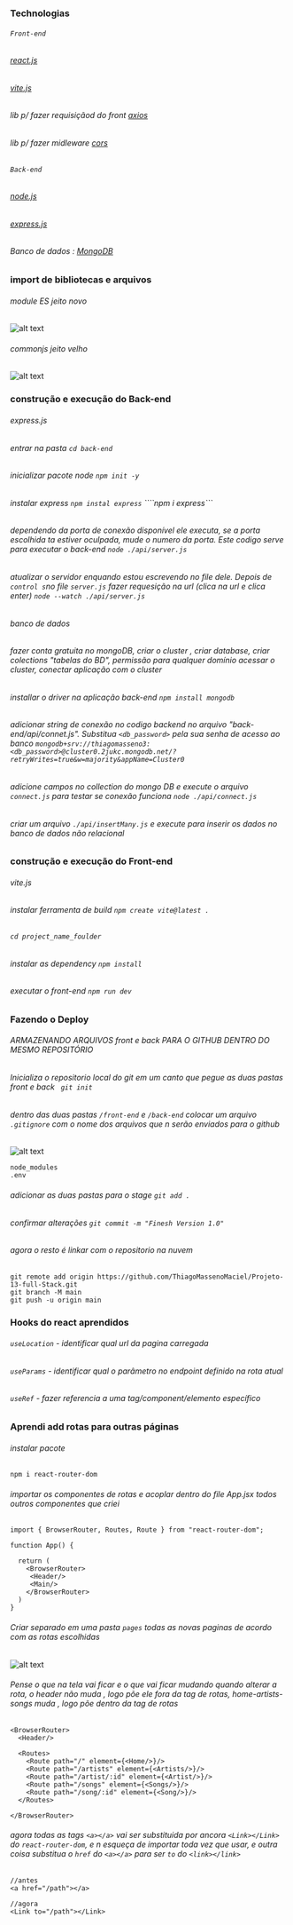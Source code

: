 ### Technologias
###### `Front-end`
###### [react.js]()
###### [vite.js]()
###### lib p/ fazer requisiçãod do front [axios]()
###### lib p/ fazer midleware [cors]()

###### `Back-end`
###### [node.js]()
###### [express.js]()
###### Banco de dados : [MongoDB]()

### import de bibliotecas e arquivos
###### module ES jeito novo
![alt text](image-1.png)
###### commonjs jeito velho
![alt text](image-2.png)

### construção e execução do Back-end
###### express.js
###### entrar na pasta ```cd back-end```
###### inicializar pacote node ```npm init -y```
###### instalar express ```npm instal express``` ````npm i express```
###### dependendo da porta de conexão disponível ele executa, se a porta escolhida ta estiver oculpada, mude o numero da porta. Este codigo serve para executar o back-end ```node ./api/server.js``` 
###### atualizar o servidor enquando estou escrevendo no file dele. Depois de `control s`no file `server.js` fazer requesição na url (clica na url e clica enter) ```node --watch ./api/server.js``` 
###### banco de dados
###### fazer conta gratuita no mongoDB, criar o cluster , criar database, criar colections "tabelas do BD", permissão para qualquer domínio acessar o cluster, conectar aplicação com o cluster
###### installar o driver na aplicação back-end ```npm install mongodb```
###### adicionar string de conexão no codigo backend no arquivo "back-end/api/connet.js". Substitua `<db_password>` pela sua senha de acesso ao banco ```mongodb+srv://thiagomasseno3:<db_password>@cluster0.2jukc.mongodb.net/?retryWrites=true&w=majority&appName=Cluster0```
###### adicione campos no collection do mongo DB e execute o arquivo `connect.js` para testar se conexão funciona  ```node ./api/connect.js```
###### criar um arquivo `./api/insertMany.js` e execute para inserir os dados no banco de dados não relacional

### construção e execução do Front-end
###### vite.js
###### instalar ferramenta de build ```npm create vite@latest .```
###### ```cd project_name_foulder```
###### instalar as dependency ```npm install```
###### executar o front-end ```npm run dev```

### Fazendo o Deploy
###### ARMAZENANDO ARQUIVOS front e back PARA O GITHUB DENTRO DO MESMO REPOSITÓRIO
###### Inicializa o repositorio local do git em um canto que pegue as duas pastas front e back ``` git init```
###### dentro das duas pastas `/front-end` e `/back-end` colocar um arquivo `.gitignore` com o nome dos arquivos que n serão enviados para o github
![alt text](image-3.png)
```
node_modules
.env
```
###### adicionar as duas pastas para o stage ```git add .```
###### confirmar alterações ```git commit -m "Finesh Version 1.0"```
###### agora o resto é linkar com o repositorio na nuvem
```
git remote add origin https://github.com/ThiagoMassenoMaciel/Projeto-13-full-Stack.git
git branch -M main
git push -u origin main
```

### Hooks do react aprendidos
###### `useLocation` - identificar qual url da pagina carregada
###### `useParams` - identificar qual o parâmetro no endpoint definido na rota atual
###### `useRef` - fazer referencia a uma tag/component/elemento específico

### Aprendi add rotas para outras páginas
###### instalar pacote
```
npm i react-router-dom
```
###### importar os componentes de rotas e acoplar dentro do file App.jsx todos outros componentes que criei
```
import { BrowserRouter, Routes, Route } from "react-router-dom";

function App() {
 
  return (
    <BrowserRouter>
     <Header/>
     <Main/>
    </BrowserRouter>
  )
}
```

###### Criar separado em uma pasta `pages` todas as novas paginas de acordo com as rotas escolhidas
![alt text](image.png)

###### Pense o que na tela vai ficar e o que vai ficar mudando quando alterar a rota, o header não muda , logo põe ele fora da tag de rotas, home-artists-songs muda , logo põe dentro da tag de rotas

``` 
<BrowserRouter>
  <Header/>

  <Routes>
    <Route path="/" element={<Home/>}/>
    <Route path="/artists" element={<Artists/>}/>
    <Route path="/artist/:id" element={<Artist/>}/>
    <Route path="/songs" element={<Songs/>}/>
    <Route path="/song/:id" element={<Song/>}/>
  </Routes>

</BrowserRouter>
```
###### agora todas as tags `<a></a>` vai ser substituida por ancora `<Link></Link>` do `react-router-dom`, e n esqueça de importar toda vez que usar, e outra coisa substitua o `href` do `<a></a>` para ser `to` do `<link></link>` 
```
//antes
<a href="/path"></a>

//agora
<Link to="/path"></Link>
```
